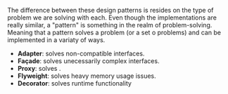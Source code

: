 The difference between these design patterns is resides on the type of problem we are solving with each. Even though the implementations are really similar, a "pattern" is something in the realm of problem-solving. Meaning that a pattern solves a problem (or a set o problems) and can be implemented in a variaty of ways.
- **Adapter**: solves non-compatible interfaces.
- **Façade**: solves unecessarily complex interfaces.
- **Proxy**: solves .
- **Flyweight**: solves heavy memory usage issues.
- **Decorator**: solves runtime functionality 
